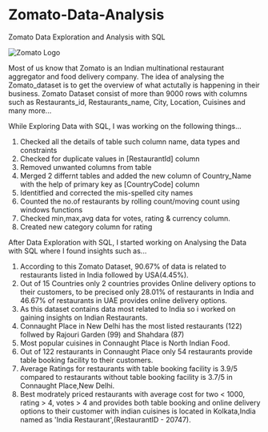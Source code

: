# Zomato-Data-Analysis
Zomato Data Exploration and Analysis with SQL





![Zomato Logo](images/zomato-logo.png)



Most of us know that Zomato is an Indian multinational restaurant aggregator and food delivery company. The idea of analysing the Zomato_dataset is to get the overview of what actutally is happening in their business. Zomato Dataset consist of more than 9000 rows with columns such as Restaurants_id, Restaurants_name, City, Location, Cuisines and many more... <br>

While Exploring Data with SQL, I was working on the following things...<br>

1. Checked all the details of table such column name, data types and constraints<br>
2. Checked for duplicate values in [RestaurantId] column<br>
3. Removed unwanted columns from table<br>
4. Merged 2 differnt tables and added the new column of Country_Name with the help of primary key as [CountryCode] column<br>
5. Identitfied and corrected the mis-spelled city names<br>
6. Counted the no.of restaurants by rolling count/moving count using windows functions<br>
7. Checked min,max,avg data for votes, rating & currency column.<br>
8. Created new category column for rating<br>

After Data Exploration with SQL, I started working on Analysing the Data with SQL where I found insights such as...<br>

1. According to this Zomato Dataset, 90.67% of data is related to restaurants listed in India followed by USA(4.45%).<br>
2. Out of 15 Countries only 2 countries provides Online delivery options to their customers, to be precised only 28.01% of restaurants in India and 46.67% of restaurants in UAE provides online delivery options.<br>
3. As this dataset contains data most related to India so i worked on gaining insights on Indian Restaurants.<br>
4. Connaught Place in New Delhi has the most listed restaurants (122) follwed by Rajouri Garden (99) and Shahdara (87)<br>
5. Most popular cuisines in Connaught Place is North Indian Food.<br>
6. Out of 122 restaurants in Connaught Place only 54 restaurants provide table booking facility to their customers.<br>
7. Average Ratings for restaurants with table booking facility is 3.9/5 compared to restaurants without table booking facility is 3.7/5 in Connaught Place,New Delhi.<br>
8. Best modrately priced restaurants with average cost for two < 1000, rating > 4, votes > 4 and provides both table booking and online delivery options to their customer with indian cuisines is located in Kolkata,India named as 'India Restaurant',(RestaurantID - 20747).
